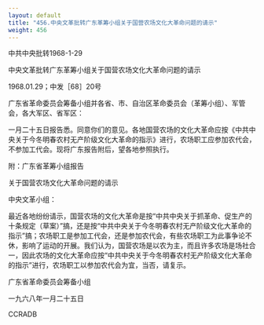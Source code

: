 ```yaml
---
layout: default
title: "456.中央文革批转广东革筹小组关于国营农场文化大革命问题的请示"
weight: 456
---
```


中共中央批转1968-1-29

中央文革批转广东革筹小组关于国营农场文化大革命问题的请示

1968.01.29；中发［68］20号

广东省革命委员会筹备小组并各省、市、自治区革命委员会（革筹小组）、军管会，各大军区、省军区：

一月二十五日报告悉。同意你们的意见。各地国营农场的文化大革命应按《中共中央关于今冬明春农村无产阶级文化大革命的指示》进行，农场职工应参加农代会，不参加工代会。现将广东报告附后，望各地参照执行。

附：广东省革筹小组报告

关于国营农场文化大革命问题的请示

中央文革小组：

最近各地纷纷请示，国营农场的文化大革命是按“中共中央关于抓革命、促生产的十条规定（草案）”搞，还是按“中共中央关于今冬明春农村无产阶级文化大革命的指示”搞；农场职工是参加工代会，还是参加农代会，有些农场职工为此事争论不休，影响了运动的开展。我们认为，国营农场是以农为主，而且许多农场是场社合一，因此农场的文化大革命应按“中共中央关于今冬明春农村无产阶级文化大革命的指示”进行，农场职工以参加农代会为宜，当否，请复示。

广东省革命委员会筹备小组

一九六八年一月二十五日

CCRADB

